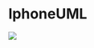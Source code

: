 # IphoneUML

[![](https://mermaid.ink/img/pako:eNp9k29vmzAQxr8K8qtMIlHIHxLQVKnKNKnSVlVbtRcTb674CtbAh8521CXLd58DJGWjG2_M2c_d_Z7DHEVOEkUq8gqM-aCgYKgzHfjnrilJYzCd_roJvmDDJJ0l_uyMyqEaS24bYKxKesQKn0mrnMaae9hjAZL4TltkjTbTnajtPu5y7E6DYPpJGfv-q2Wli5ugbk_PW3Ap4CWWcuDJu2vcgDN_bBhPlivS0JefdPX6cr3uNAQae_oHUU7agqUe6S0FY47e9K4Tmv8o8xJqkPCALJUE87fNShXeVY-uXY1MrxbBopY4NK08tQLeETMq-kaHyVtGRx_m6vOy9g0dVx9hT6wsmAEUvqgnxQ9QKH0dq5cOwKTqRn9Pe7h9gsmQ2UGlDnBJf-UToShYSZFadhgKb7WGcyhaukzYEmvMROpfJfCPTGT65HMa0N-J6ksakytKkT5DZXzkGumH1F_0q6Sd2o6ctiKN120JkR7Fi0ijZTzbRMl6lczXmzhZJ0kofoo0SWbz7WIVrRbbzWKTRNEpFIe26XwWJ6tlvFhG2-U83sRRFAqU6nyp-z_tvJx-Ax5_HgY?type=png)](https://mermaid.live/edit#pako:eNp9k29vmzAQxr8K8qtMIlHIHxLQVKnKNKnSVlVbtRcTb674CtbAh8521CXLd58DJGWjG2_M2c_d_Z7DHEVOEkUq8gqM-aCgYKgzHfjnrilJYzCd_roJvmDDJJ0l_uyMyqEaS24bYKxKesQKn0mrnMaae9hjAZL4TltkjTbTnajtPu5y7E6DYPpJGfv-q2Wli5ugbk_PW3Ap4CWWcuDJu2vcgDN_bBhPlivS0JefdPX6cr3uNAQae_oHUU7agqUe6S0FY47e9K4Tmv8o8xJqkPCALJUE87fNShXeVY-uXY1MrxbBopY4NK08tQLeETMq-kaHyVtGRx_m6vOy9g0dVx9hT6wsmAEUvqgnxQ9QKH0dq5cOwKTqRn9Pe7h9gsmQ2UGlDnBJf-UToShYSZFadhgKb7WGcyhaukzYEmvMROpfJfCPTGT65HMa0N-J6ksakytKkT5DZXzkGumH1F_0q6Sd2o6ctiKN120JkR7Fi0ijZTzbRMl6lczXmzhZJ0kofoo0SWbz7WIVrRbbzWKTRNEpFIe26XwWJ6tlvFhG2-U83sRRFAqU6nyp-z_tvJx-Ax5_HgY)
